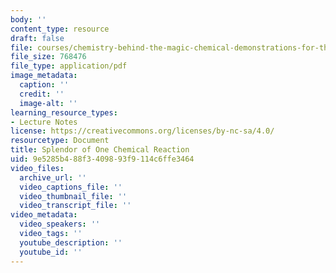 ```yaml
---
body: ''
content_type: resource
draft: false
file: courses/chemistry-behind-the-magic-chemical-demonstrations-for-the-classroom/briggs_rauscher.pdf
file_size: 768476
file_type: application/pdf
image_metadata:
  caption: ''
  credit: ''
  image-alt: ''
learning_resource_types:
- Lecture Notes
license: https://creativecommons.org/licenses/by-nc-sa/4.0/
resourcetype: Document
title: Splendor of One Chemical Reaction
uid: 9e5285b4-88f3-4098-93f9-114c6ffe3464
video_files:
  archive_url: ''
  video_captions_file: ''
  video_thumbnail_file: ''
  video_transcript_file: ''
video_metadata:
  video_speakers: ''
  video_tags: ''
  youtube_description: ''
  youtube_id: ''
---
```

